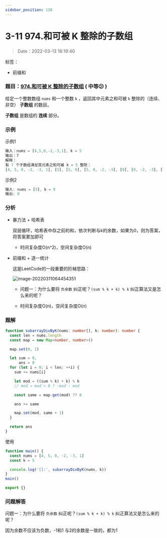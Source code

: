 ```yaml
---
sidebar_position: 110
---
```


# 3-11 974.和可被 K 整除的子数组

> Date：2022-03-13 16:19:40

标签：

- 前缀和

### 题目：[974.和可被 K 整除的子数组](https://leetcode-cn.com/problems/subarray-sums-divisible-by-k/) ( 中等:confused: ) 

给定一个整数数组 `nums` 和一个整数 `k` ，返回其中元素之和可被 `k` 整除的（连续、非空） **子数组** 的数目。

**子数组** 是数组的 **连续** 部分。

### 示例

示例1

```ts
输入：nums = [4,5,0,-2,-3,1], k = 5
输出：7
解释：
有 7 个子数组满足其元素之和可被 k = 5 整除：
[4, 5, 0, -2, -3, 1], [5], [5, 0], [5, 0, -2, -3], [0], [0, -2, -3], [-2, -3]
```

示例2

```ts
输入: nums = [5], k = 9
输出: 0
```

### 分析

- 暴力法 + 哈希表

  双层循环，哈希表中存之前的和，依次判断与k的余数，如果为0，则为答案，将答案累加即可

  - 时间复杂度O(n^2)，空间复杂度O(n)

- 前缀和 + 逐一统计

  这是LeetCode的一段重要的阶梯思路：

  ![image-20220311064454351](https://gitee.com/nahaohao/pic-upload/raw/master/img/image-20220311064454351.png)

  - 问题一：为什么要将 `负余数` 纠正呢？`(sum % k + k) % k` 纠正算法又是怎么来的呢？

  - 时间复杂度O(n)，空间复杂度O(n)

### 题解

```ts
function subarrayDivByK(nums: number[], k: number): number {
  const len = nums.length
  const map = new Map<number, number>()

  map.set(0, 1)

  let sum = 0,
      ans = 0
  for (let i = 0; i < len; ++i) {
    sum += nums[i]

    let mod = ((sum % k) + k) % k
    // mod = mod < 0 ? -mod : mod

    const same = map.get(mod) ?? 0

    ans += same

    map.set(mod, same + 1)
  }

  return ans
}
```

使用

```ts
function main() {
  const nums = [4, 5, 0, -2, -3, 1]
  const k = 5

  console.log('[]:', subarrayDivByK(nums, k))
}
main()

export {}
```

### 问题解答

问题一：为什么要将 `负余数` 纠正呢？`(sum % k + k) % k` 纠正算法又是怎么来的呢？

因为余数不应该为负数，-1和1 与2的余数是一致的，都为1

